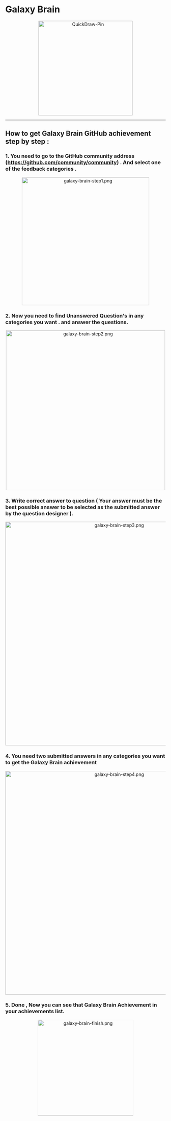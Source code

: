 # Galaxy Brain

<div align="center"  >

<img width="296" src="../assets/img/badges/GalaxyBrain.png" alt="QuickDraw-Pin">
</div>

<hr>

## How to get Galaxy Brain GitHub achievement step by step :

### 1. You need to go to the GitHub community address (https://github.com/community/community) . And select one of the feedback categories .

<div align="center">
<img width="400" src="../img/galaxy-brain/galaxy-step1.png" alt="galaxy-brain-step1.png">
</div>

### 2. Now you need to find Unanswered Question's in any categories you want . and answer the questions.

<div align="center">
<img width="500" src="../img/galaxy-brain/galaxy-step2.png" alt="galaxy-brain-step2.png">
</div>

### 3. Write correct answer to question ( Your answer must be the best possible answer to be selected as the submitted answer by the question designer ).

<div align="center">
<img width="700" src="../img/galaxy-brain/galaxy-step3.png" alt="galaxy-brain-step3.png">
</div>



### 4. You need two submitted answers in any categories you want to get the Galaxy Brain achievement  

<div align="center">
<img width="700" src="../img/galaxy-brain/galaxy-step4.png" alt="galaxy-brain-step4.png">
</div>

### 5. Done , Now you can see that Galaxy Brain Achievement in your achievements list.

<div align="center">
<img width="300" src="../img/galaxy-brain/galaxy-step5.png" alt="galaxy-brain-finish.png">
</div>
